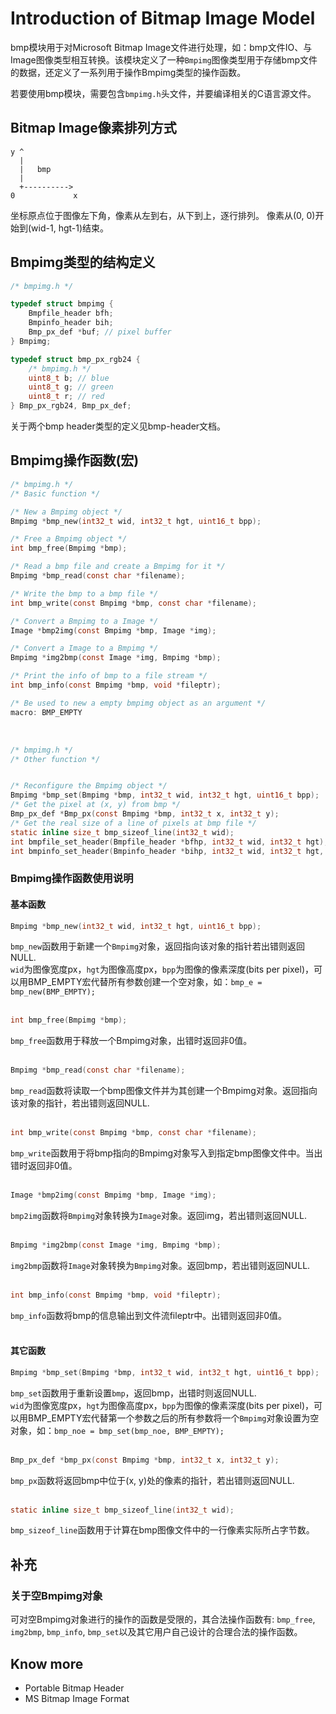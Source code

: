 # Introduction of Bitmap Image Model

bmp模块用于对Microsoft Bitmap Image文件进行处理，如：bmp文件IO、与Image图像类型相互转换。该模块定义了一种`Bmpimg`图像类型用于存储bmp文件的数据，还定义了一系列用于操作Bmpimg类型的操作函数。

若要使用bmp模块，需要包含`bmpimg.h`头文件，并要编译相关的C语言源文件。

## Bitmap Image像素排列方式
```
y ^ 
  |
  |   bmp
  |
  +----------> 
0             x
```
坐标原点位于图像左下角，像素从左到右，从下到上，逐行排列。
像素从(0, 0)开始到(wid-1, hgt-1)结束。

## Bmpimg类型的结构定义
```c
/* bmpimg.h */

typedef struct bmpimg {
	Bmpfile_header bfh;
	Bmpinfo_header bih;
	Bmp_px_def *buf; // pixel buffer
} Bmpimg;
```
```c
typedef struct bmp_px_rgb24 {
	/* bmpimg.h */
	uint8_t b; // blue
	uint8_t g; // green
	uint8_t r; // red
} Bmp_px_rgb24, Bmp_px_def;
```
关于两个bmp header类型的定义见bmp-header文档。  

## Bmpimg操作函数(宏)
```c
/* bmpimg.h */
/* Basic function */

/* New a Bmpimg object */
Bmpimg *bmp_new(int32_t wid, int32_t hgt, uint16_t bpp);

/* Free a Bmpimg object */
int bmp_free(Bmpimg *bmp);

/* Read a bmp file and create a Bmpimg for it */
Bmpimg *bmp_read(const char *filename);

/* Write the bmp to a bmp file */
int bmp_write(const Bmpimg *bmp, const char *filename);

/* Convert a Bmpimg to a Image */
Image *bmp2img(const Bmpimg *bmp, Image *img);

/* Convert a Image to a Bmpimg */
Bmpimg *img2bmp(const Image *img, Bmpimg *bmp);

/* Print the info of bmp to a file stream */
int bmp_info(const Bmpimg *bmp, void *fileptr);

/* Be used to new a empty bmpimg object as an argument */
macro: BMP_EMPTY
```

<br>

```c
/* bmpimg.h */
/* Other function */


/* Reconfigure the Bmpimg object */
Bmpimg *bmp_set(Bmpimg *bmp, int32_t wid, int32_t hgt, uint16_t bpp);
/* Get the pixel at (x, y) from bmp */
Bmp_px_def *Bmp_px(const Bmpimg *bmp, int32_t x, int32_t y);
/* Get the real size of a line of pixels at bmp file */
static inline size_t bmp_sizeof_line(int32_t wid);
int bmpfile_set_header(Bmpfile_header *bfhp, int32_t wid, int32_t hgt);
int bmpinfo_set_header(Bmpinfo_header *bihp, int32_t wid, int32_t hgt, uint16_t bpp);
```

### Bmpimg操作函数使用说明

#### 基本函数
```c
Bmpimg *bmp_new(int32_t wid, int32_t hgt, uint16_t bpp);
```
`bmp_new`函数用于新建一个`Bmpimg`对象，返回指向该对象的指针若出错则返回NULL.  
`wid`为图像宽度px，`hgt`为图像高度px，`bpp`为图像的像素深度(bits per pixel)，可以用BMP_EMPTY宏代替所有参数创建一个空对象，如：`bmp_e = bmp_new(BMP_EMPTY);`  
<br>

```c
int bmp_free(Bmpimg *bmp);
```
`bmp_free`函数用于释放一个Bmpimg对象，出错时返回非0值。  
<br>

```c
Bmpimg *bmp_read(const char *filename);
```
`bmp_read`函数将读取一个bmp图像文件并为其创建一个Bmpimg对象。返回指向该对象的指针，若出错则返回NULL.  
<br>

```c
int bmp_write(const Bmpimg *bmp, const char *filename);
```
`bmp_write`函数用于将bmp指向的Bmpimg对象写入到指定bmp图像文件中。当出错时返回非0值。  
<br>

```c
Image *bmp2img(const Bmpimg *bmp, Image *img);
```
`bmp2img`函数将`Bmpimg`对象转换为`Image`对象。返回img，若出错则返回NULL.  
<br>

```c
Bmpimg *img2bmp(const Image *img, Bmpimg *bmp);
```
`img2bmp`函数将`Image`对象转换为`Bmpimg`对象。返回bmp，若出错则返回NULL.  
<br>

```c
int bmp_info(const Bmpimg *bmp, void *fileptr);
```
`bmp_info`函数将bmp的信息输出到文件流fileptr中。出错则返回非0值。  
<br>

#### 其它函数
```c
Bmpimg *bmp_set(Bmpimg *bmp, int32_t wid, int32_t hgt, uint16_t bpp);
```
`bmp_set`函数用于重新设置`bmp`，返回bmp，出错时则返回NULL.  
`wid`为图像宽度px，`hgt`为图像高度px，`bpp`为图像的像素深度(bits per pixel)，可以用BMP_EMPTY宏代替第一个参数之后的所有参数将一个`Bmpimg`对象设置为空对象，如：`bmp_noe = bmp_set(bmp_noe, BMP_EMPTY);`  
<br>

```c
Bmp_px_def *bmp_px(const Bmpimg *bmp, int32_t x, int32_t y);
```
`bmp_px`函数将返回bmp中位于(x, y)处的像素的指针，若出错则返回NULL.  
<br>

```c
static inline size_t bmp_sizeof_line(int32_t wid);
```
`bmp_sizeof_line`函数用于计算在bmp图像文件中的一行像素实际所占字节数。 
<br>

## 补充

### 关于空Bmpimg对象

可对空Bmpimg对象进行的操作的函数是受限的，其合法操作函数有: `bmp_free`, `img2bmp`, `bmp_info`, `bmp_set`以及其它用户自己设计的合理合法的操作函数。

## Know more

- Portable Bitmap Header
- MS Bitmap Image Format